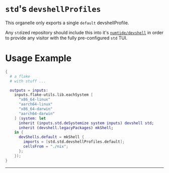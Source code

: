 # `std`'s `devshellProfiles`

This organelle only exports a single `default` devshellProfile.

Any `std`ized repository should include this into it's [`numtide/devshell`][devshell]
in order to provide any visitor with the fully pre-configured `std` TUI.

# Usage Example

```nix
{
  # a flake
  # with stuff ...

  outputs = inputs:
    inputs.flake-utils.lib.eachSystem [
      "x86_64-linux"
      "aarch64-linux"
      "x86_64-darwin"
      "aarch64-darwin"
    ] (system: let
      inherit (inputs.std.deSystemize system inputs) devshell std;
      inherit (devshell.legacyPackages) mkShell;
    in {
      devShells.default = mkShell {
        imports = [std.std.devshellProfiles.default];
        cellsFrom = "./nix";
      };
    });
}
```

---

[devshell]: https://github.com/numtide/devshell
